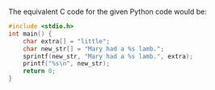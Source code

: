 The equivalent C code for the given Python code would be:
```c
#include <stdio.h>
int main() {
    char extra[] = "little";
    char new_str[] = "Mary had a %s lamb.";
    sprintf(new_str, "Mary had a %s lamb.", extra);
    printf("%s\n", new_str);
    return 0;
}
```
